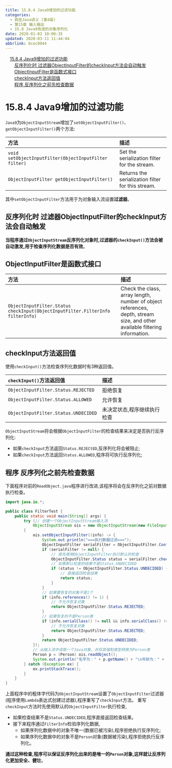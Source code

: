 ```yaml
---
title: 15.8.4 Java9增加的过滤功能
categories: 
  - 疯狂Java讲义 (第4版)
  - 第15章 输入输出
  - 15.8 Java9改进的对象序列化
date: 2020-01-03 10:00:35
updated: 2020-03-11 11:44:04
abbrlink: 8cec0944
---
```

<div id='my_toc'><a href="/JavaReadingNotes/8cec0944/#15-8-4-Java9增加的过滤功能" class="header_1">15.8.4 Java9增加的过滤功能</a>&nbsp;<br><a href="/JavaReadingNotes/8cec0944/#反序列化时-过滤器ObjectInputFilter的checkInput方法会自动触发" class="header_2">反序列化时 过滤器ObjectInputFilter的checkInput方法会自动触发</a>&nbsp;<br><a href="/JavaReadingNotes/8cec0944/#ObjectInputFilter是函数式接口" class="header_2">ObjectInputFilter是函数式接口</a>&nbsp;<br><a href="/JavaReadingNotes/8cec0944/#checkInput方法返回值" class="header_2">checkInput方法返回值</a>&nbsp;<br><a href="/JavaReadingNotes/8cec0944/#程序-反序列化之前先检查数据" class="header_2">程序 反序列化之前先检查数据</a>&nbsp;<br></div>
<style>.header_1{margin-left: 1em;}.header_2{margin-left: 2em;}.header_3{margin-left: 3em;}.header_4{margin-left: 4em;}.header_5{margin-left: 5em;}.header_6{margin-left: 6em;}</style>
<!--more-->
<script>if (navigator.platform.search('arm')==-1){document.getElementById('my_toc').style.display = 'none';}var e,p = document.getElementsByTagName('p');while (p.length>0) {e = p[0];e.parentElement.removeChild(e);}</script>

<!--end-->
# 15.8.4 Java9增加的过滤功能
`Java9`为`ObjectInputStream`增加了`setObjectInputFilter()`、`getObjectInputFilter()`两个方法:

|方法|描述|
|:--|:--|
|`void setObjectInputFilter(ObjectInputFilter filter)`|Set the serialization filter for the stream.|
|`ObjectInputFilter getObjectInputFilter()`|Returns the serialization filter for this stream.|


其中`setObjectInputFilter`方法用于为对象输入流设置**过滤器**。
## 反序列化时 过滤器ObjectInputFilter的checkInput方法会自动触发
**当程序通过`ObjectInputStream`反序列化对象时,过滤器的`checkInput()`方法会被自动激发,用于检查序列化数据是否有效**。
## ObjectInputFilter是函数式接口

|方法|描述|
|:--|:--|
|`ObjectInputFilter.Status checkInput(ObjectInputFilter.FilterInfo filterInfo)`|Check the class, array length, number of object references, depth, stream size, and other available filtering information.|

## checkInput方法返回值
使用`checkInput()`方法检查序列化数据时有3种返回值。

|`checkInput()`方法返回值|描述|
|:--|:--|
|`ObjectInputFilter.Status.REJECTED`|拒绝恢复|
|`ObjectInputFilter.Status.ALLOWED`|允许恢复|
|`ObjectInputFilter.Status.UNDECIDED`|未决定状态,程序继续执行检查|

`ObjectInputStream`将会根据`ObjectInputFilter`的检查结果来决定是否执行反序列化:
- 如果`checkInput`方法返回`Status.REJECtED`,反序列化将会被阻止;
- 如果`checkInput`方法返回`Status.ALLOWED`,程序将可执行反序列化;

## 程序 反序列化之前先检查数据
下面程序对前的`ReadObject.java`程序进行改进,该程序将会在反序列化之前对数据执行检查。
```java
import java.io.*;

public class FilterTest {
    public static void main(String[] args) {
        try (// 创建一个ObjectInputStream输入流
            ObjectInputStream ois = new ObjectInputStream(new FileInputStream("object.txt"))) 
        {
            ois.setObjectInputFilter((info) -> {
                System.out.println("===执行数据过滤===");
                ObjectInputFilter serialFilter = ObjectInputFilter.Config.getSerialFilter();
                if (serialFilter != null) {
                    // 首先使用ObjectInputFilter执行默认的检查
                    ObjectInputFilter.Status status = serialFilter.checkInput(info);
                    // 如果默认检查的结果不是Status.UNDECIDED
                    if (status != ObjectInputFilter.Status.UNDECIDED) {
                        // 直接返回检查结果
                        return status;
                    }
                }
                // 如果要恢复的对象不是1个
                if (info.references() != 1) {
                    // 不允许恢复对象
                    return ObjectInputFilter.Status.REJECTED;
                }
                // 如果恢复的不是Person类
                if (info.serialClass() != null && info.serialClass() != Person.class) {
                    // 不允许恢复对象
                    return ObjectInputFilter.Status.REJECTED;
                }
                return ObjectInputFilter.Status.UNDECIDED;
            });
            // 从输入流中读取一个Java对象，并将其强制类型转换为Person类
            Person p = (Person) ois.readObject();
            System.out.println("名字为：" + p.getName() + "\n年龄为：" + p.getAge());
        } catch (Exception ex) {
            ex.printStackTrace();
        }
    }
}
```
上面程序中的粗体字代码为`ObjectInputStream`设置了`ObjectInputFilter`过滤器(程序使用`Lambda`表达式创建过滤器),程序重写了`checkInput`方法。
重写`checkInput`方法时先使用默认的`ObjectInputFilter`执行检查,
- 如果检查结果不是`Status.UNDECIDED`,程序直接返回检查结果。
- 接下来程序通过`FilterInfo`检验序列化数据,
  - 如果序列化数据中的对象不唯一(数据已被污染),程序拒绝执行反序列化;
  - 如果序列化数据中的对象不是`Person`对象(数据被污染),程序拒绝执行反序列化。

**通过这种检查,程序可以保证反序列化出来的是唯一的`Person`对象,这样就让反序列化更加安全、健壮**。

